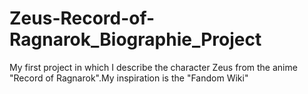 # Zeus-Record-of-Ragnarok_Biographie_Project
My first project in which I describe the character Zeus from the anime "Record of Ragnarok".My inspiration is the "Fandom Wiki"

